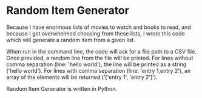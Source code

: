 # Random Item Generator

Because I have enormous lists of movies to watch and books to read, and because I get overwhelmed choosing from these lists, I wrote this code which will generate a random item from a given list. 

When run in the command line, the code will ask for a file path to a CSV file. Once provided, a random line from the file will be printed. For lines without comma separation (line: 'hello world'), the line will be printed as a string ('hello world'). For lines with comma separation (line: 'entry 1,entry 2'), an array of the elements will be returned ('['entry 1', 'entry 2']'). 

Random Item Generator is written in Python. 